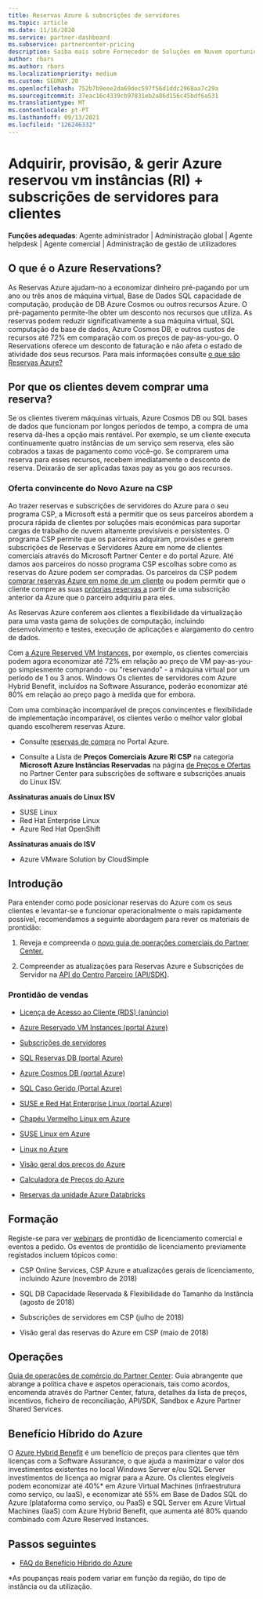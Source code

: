 ```yaml
---
title: Reservas Azure & subscrições de servidores
ms.topic: article
ms.date: 11/16/2020
ms.service: partner-dashboard
ms.subservice: partnercenter-pricing
description: Saiba mais sobre Fornecedor de Soluções em Nuvem oportunidades de adquirir, provisão e gerir reservas azure e subscrições de Servidor para clientes.
author: rbars
ms.author: rbars
ms.localizationpriority: medium
ms.custom: SEOMAY.20
ms.openlocfilehash: 752b7b9eee2da69dec597f56d1ddc2968aa7c29a
ms.sourcegitcommit: 37eac16c4339cb97831eb2a86d156c45bdf6a531
ms.translationtype: MT
ms.contentlocale: pt-PT
ms.lasthandoff: 09/13/2021
ms.locfileid: "126246332"
---
```

# <a name="acquire-provision--manage-azure-reserved-vm-instances-ri--server-subscriptions-for-customers"></a>Adquirir, provisão, & gerir Azure reservou vm instâncias (RI) + subscrições de servidores para clientes


**Funções adequadas**: Agente administrador | Administração global | Agente helpdesk | Agente comercial | Administração de gestão de utilizadores


## <a name="what-are-azure-reservations"></a>O que é o Azure Reservations?

As Reservas Azure ajudam-no a economizar dinheiro pré-pagando por um ano ou três anos de máquina virtual, Base de Dados SQL capacidade de computação, produção de DB Azure Cosmos ou outros recursos Azure. O pré-pagamento permite-lhe obter um desconto nos recursos que utiliza. As reservas podem reduzir significativamente a sua máquina virtual, SQL computação de base de dados, Azure Cosmos DB, e outros custos de recursos até 72% em comparação com os preços de pay-as-you-go. O Reservations oferece um desconto de faturação e não afeta o estado de atividade dos seus recursos. Para mais informações consulte [o que são Reservas Azure?](/azure/billing/billing-save-compute-costs-reservations)

## <a name="why-should-customers-buy-a-reservation"></a>Por que os clientes devem comprar uma reserva?

Se os clientes tiverem máquinas virtuais, Azure Cosmos DB ou SQL bases de dados que funcionam por longos períodos de tempo, a compra de uma reserva dá-lhes a opção mais rentável. Por exemplo, se um cliente executa continuamente quatro instâncias de um serviço sem reserva, eles são cobrados a taxas de pagamento como você-go. Se comprarem uma reserva para esses recursos, recebem imediatamente o desconto de reserva. Deixarão de ser aplicadas taxas pay as you go aos recursos.

### <a name="compelling-new-azure-offer-in-csp"></a>Oferta convincente do Novo Azure na CSP

Ao trazer reservas e subscrições de servidores do Azure para o seu programa CSP, a Microsoft está a permitir que os seus parceiros abordem a procura rápida de clientes por soluções mais económicas para suportar cargas de trabalho de nuvem altamente previsíveis e persistentes. O programa CSP permite que os parceiros adquiram, provisões e gerem subscrições de Reservas e Servidores Azure em nome de clientes comerciais através do Microsoft Partner Center e do portal Azure.
Até damos aos parceiros do nosso programa CSP escolhas sobre como as reservas do Azure podem ser compradas. Os parceiros da CSP podem [comprar reservas Azure em nome de um cliente](azure-reservations-buying.md) ou podem permitir que o cliente compre as suas [próprias reservas a](give-customers-permission.md) partir de uma subscrição anterior da Azure que o parceiro adquiriu para eles.

As Reservas Azure conferem aos clientes a flexibilidade da virtualização para uma vasta gama de soluções de computação, incluindo desenvolvimento e testes, execução de aplicações e alargamento do centro de dados.

Com [a Azure Reserved VM Instances,](https://azure.microsoft.com/pricing/reserved-vm-instances/) por exemplo, os clientes comerciais podem agora economizar até 72% em relação ao preço de VM pay-as-you-go simplesmente comprando - ou "reservando" - a máquina virtual por um período de 1 ou 3 anos. Windows Os clientes de servidores com Azure Hybrid Benefit, incluídos na Software Assurance, poderão economizar até 80% em relação ao preço pago à medida que for embora.

Com uma combinação incomparável de preços convincentes e flexibilidade de implementação incomparável, os clientes verão o melhor valor global quando escolherem reservas Azure.

- Consulte [reservas de compra](/azure/cost-management-billing/reservations/prepare-buy-reservation#purchase-reservations) no Portal Azure.

- Consulte a Lista de **Preços Comerciais Azure RI CSP** na categoria **Microsoft Azure Instâncias Reservadas** na página [de Preços e Ofertas](https://partner.microsoft.com/dashboard/sell/pricingandoffers) no Partner Center para subscrições de software e subscrições anuais do Linux ISV.


 
**Assinaturas anuais do Linux ISV**

- SUSE Linux
- Red Hat Enterprise Linux
- Azure Red Hat OpenShift

**Assinaturas anuais do ISV**

- Azure VMware Solution by CloudSimple

## <a name="getting-started"></a>Introdução

Para entender como pode posicionar reservas do Azure com os seus clientes e levantar-se e funcionar operacionalmente o mais rapidamente possível, recomendamos a seguinte abordagem para rever os materiais de prontidão:

1. Reveja e compreenda o [novo guia de operações comerciais do Partner Center.](https://partner.microsoft.com/resources/detail/partner-center-new-commerce-operations-guide-pdf)

2. Compreender as atualizações para Reservas Azure e Subscrições de Servidor na [API do Centro Parceiro (API/SDK)](/partner-center/develop/purchase-azure-reserved-vm-instances).


### <a name="sales-readiness"></a>Prontidão de vendas

- [Licença de Acesso ao Cliente (RDS) (anúncio)](https://cloudblogs.microsoft.com/windowsserver/2018/10/03/remote-desktop-services-2019-generally-available-with-windows-server-2019/)

- [Azure Reservado VM Instances (portal Azure)](/azure/virtual-machines/windows/prepay-reserved-vm-instances)

- [Subscrições de servidores](./csp-software-subscriptions.md)

- [SQL Reservas DB (portal Azure)](/azure/sql-database/sql-database-reserved-capacity)

- [Azure Cosmos DB (portal Azure)](/azure/cosmos-db/cosmos-db-reserved-capacity)

- [SQL Caso Gerido (Portal Azure)](/azure/sql-database/sql-database-managed-instance)

- [SUSE e Red Hat Enterprise Linux (portal Azure)](/azure/virtual-machines/linux/prepay-suse-software-charges)

- [Chapéu Vermelho Linux em Azure](https://azure.com/redhat)

- [SUSE Linux em Azure](https://azure.microsoft.com/overview/linux-on-azure/suse/)

- [Linux no Azure](https://azure.microsoft.com/overview/linux-on-azure/)

- [Visão geral dos preços do Azure](https://azure.microsoft.com/pricing/)

- [Calculadora de Preços do Azure](https://azure.microsoft.com/pricing/calculator)

- [Reservas da unidade Azure Databricks](/azure/billing/billing-prepay-databricks-reserved-capacity)


## <a name="training"></a>Formação

Registe-se para ver [webinars](https://commercial-licensing.eventbuilder.com/FY2019_ALL) de prontidão de licenciamento comercial e eventos a pedido.
Os eventos de prontidão de licenciamento previamente registados incluem tópicos como:

- CSP Online Services, CSP Azure e atualizações gerais de licenciamento, incluindo Azure (novembro de 2018)

- SQL DB Capacidade Reservada & Flexibilidade do Tamanho da Instância (agosto de 2018)

- Subscrições de servidores em CSP (julho de 2018)

- Visão geral das reservas do Azure em CSP (maio de 2018)

## <a name="operations"></a>Operações

[Guia de operações de comércio do Partner Center](https://partner.microsoft.com/resources/detail/partner-center-new-commerce-operations-guide-pdf): Guia abrangente que abrange a política chave e aspetos operacionais, tais como acordos, encomenda através do Partner Center, fatura, detalhes da lista de preços, incentivos, ficheiro de reconciliação, API/SDK, Sandbox e Azure Partner Shared Services.

## <a name="azure-hybrid-benefit"></a>Benefício Híbrido do Azure

O [Azure Hybrid Benefit](https://azure.microsoft.com/pricing/hybrid-benefit) é um benefício de preços para clientes que têm licenças com a Software Assurance, o que ajuda a maximizar o valor dos investimentos existentes no local Windows Server e/ou SQL Server investimentos de licença ao migrar para a Azure. Os clientes elegíveis podem economizar até 40%* em Azure Virtual Machines (infraestrutura como serviço, ou IaaS), e economizar até 55% em Base de Dados SQL do Azure (plataforma como serviço, ou PaaS) e SQL Server em Azure Virtual Machines (IaaS) com Azure Hybrid Benefit, que aumenta até 80% quando combinado com Azure Reserved Instances.

## <a name="next-steps"></a>Passos seguintes

- [FAQ do Benefício Híbrido do Azure](https://azure.microsoft.com/pricing/hybrid-benefit/faq/)

*As poupanças reais podem variar em função da região, do tipo de instância ou da utilização.